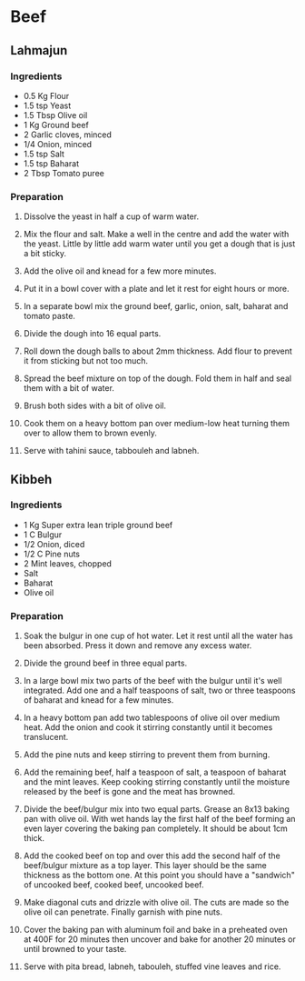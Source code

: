 # Beef

<div style="page-break-after: always; visibility: hidden"></div>


## Lahmajun

### Ingredients

* 0.5 Kg Flour
* 1.5 tsp Yeast
* 1.5 Tbsp Olive oil
* 1 Kg Ground beef
* 2 Garlic cloves, minced
* 1/4 Onion, minced
* 1.5 tsp Salt
* 1.5 tsp Baharat
* 2 Tbsp Tomato puree

### Preparation

1. Dissolve the yeast in half a cup of warm water.

1. Mix the flour and salt. Make a well in the centre and add the water with the yeast. Little by little add warm water until you get a dough that is just a bit sticky.

1. Add the olive oil and knead for a few more minutes.

1. Put it in a bowl cover with a plate and let it rest for eight hours or more.

1. In a separate bowl mix the ground beef, garlic, onion, salt, baharat and tomato paste.

1. Divide the dough into 16 equal parts.

1. Roll down the dough balls to about 2mm thickness. Add flour to prevent it from sticking but not too much.

1. Spread the beef mixture on top of the dough. Fold them in half and seal them with a bit of water.

1. Brush both sides with a bit of olive oil.

1. Cook them on a heavy bottom pan over medium-low heat turning them over to allow them to brown evenly.

1. Serve with tahini sauce, tabbouleh and labneh.


<div style="page-break-after: always; visibility: hidden"></div>


## Kibbeh

### Ingredients

* 1 Kg Super extra lean triple ground beef
* 1 C Bulgur
* 1/2 Onion, diced
* 1/2 C Pine nuts
* 2 Mint leaves, chopped
* Salt
* Baharat
* Olive oil

### Preparation

1. Soak the bulgur in one cup of hot water. Let it rest until all the water has been absorbed. Press it down and remove any excess water.

1. Divide the ground beef in three equal parts.

1. In a large bowl mix two parts of the beef with the bulgur until it's well integrated. Add one and a half teaspoons of salt, two or three teaspoons of baharat and knead for a few minutes.

1. In a heavy bottom pan add two tablespoons of olive oil over medium heat. Add the onion and cook it stirring constantly until it becomes translucent.

1. Add the pine nuts and keep stirring to prevent them from burning.

1. Add the remaining beef, half a teaspoon of salt, a teaspoon of baharat and the mint leaves. Keep cooking stirring constantly until the moisture released by the beef is gone and the meat has browned.

1. Divide the beef/bulgur mix into two equal parts. Grease an 8x13 baking pan with olive oil. With wet hands lay the first half of the beef forming an even layer covering the baking pan completely. It should be about 1cm thick.

1. Add the cooked beef on top and over this add the second half of the beef/bulgur mixture as a top layer. This layer should be the same thickness as the bottom one. At this point you should have a "sandwich" of uncooked beef, cooked beef, uncooked beef.

1. Make diagonal cuts and drizzle with olive oil. The cuts are made so the olive oil can penetrate. Finally garnish with pine nuts.

1. Cover the baking pan with aluminum foil and bake in a preheated oven at 400F for 20 minutes then uncover and bake for another 20 minutes or until browned to your taste.

1. Serve with pita bread, labneh, tabouleh, stuffed vine leaves and rice.


<div style="page-break-after: always; visibility: hidden"></div>
